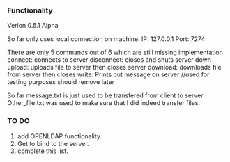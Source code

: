 ### Functionality ###
Verion 0.5.1 Alpha

So far only uses local connection on machine. 
IP: 127.0.0.1
Port: 7274 
 
There are only 5 commands out of 6 which are still missing implementation
   connect: connects to server
disconnect: closes and shuts server down
    upload: uploads file to server then closes server
  download: downloads file from server then closes 
     write: Prints out message on server //used for testing purposes should remove later

So far message.txt is just used to be transfered from client to server.
Other_file.txt was used to make sure that I did indeed transfer files.

### TO DO ###
1. add OPENLDAP functionality. 
2. Get to bind to the server.
3. complete this list.

